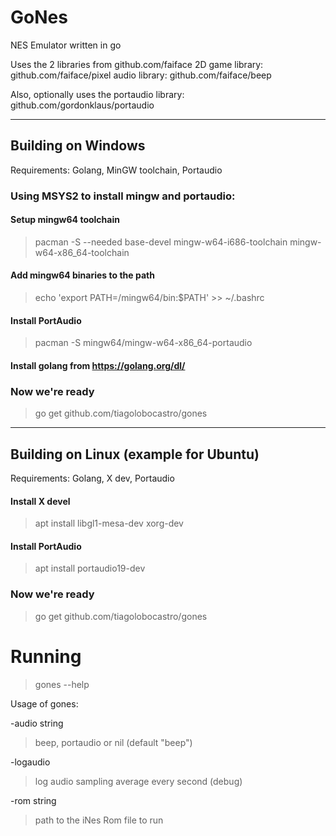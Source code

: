 # GoNes
NES Emulator written in go

Uses the 2 libraries from github.com/faiface
2D game library: github.com/faiface/pixel
audio library: github.com/faiface/beep

Also, optionally uses the portaudio library: github.com/gordonklaus/portaudio



---
## Building on Windows
Requirements: Golang, MinGW toolchain, Portaudio

### Using MSYS2 to install mingw and portaudio:
#### Setup mingw64 toolchain
>pacman -S --needed base-devel mingw-w64-i686-toolchain mingw-w64-x86_64-toolchain
#### Add mingw64 binaries to the path
>echo 'export PATH=/mingw64/bin:$PATH' >> ~/.bashrc

#### Install PortAudio
>pacman -S mingw64/mingw-w64-x86_64-portaudio

#### Install golang from https://golang.org/dl/

### Now we're ready
>go get github.com/tiagolobocastro/gones


---
## Building on Linux (example for Ubuntu)
Requirements: Golang, X dev, Portaudio
#### Install X devel
>apt install libgl1-mesa-dev xorg-dev 
#### Install PortAudio
>apt install portaudio19-dev

### Now we're ready
>go get github.com/tiagolobocastro/gones



# Running
>gones --help 

Usage of gones: 

-audio string 
>beep, portaudio or nil (default "beep")

-logaudio 
>log audio sampling average every second (debug) 

-rom string 
>path to the iNes Rom file to run 

